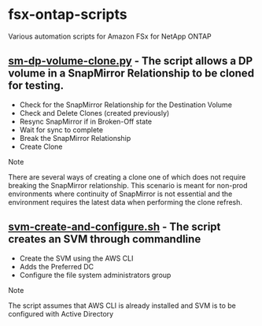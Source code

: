 # fsx-ontap-scripts
Various automation scripts for Amazon FSx for NetApp ONTAP

## [sm-dp-volume-clone.py](/python/sm-dp-volume-clone.py) - The script allows a DP volume in a SnapMirror Relationship to be cloned for testing. 
- Check for the SnapMirror Relationship for the Destination Volume
- Check and Delete Clones (created previously)
- Resync SnapMirror if in Broken-Off state
- Wait for sync to complete
- Break the SnapMirror Relationship
- Create Clone

> [!NOTE]
> There are several ways of creating a clone one of which does not require breaking the SnapMirror relationship. This scenario is meant for non-prod environments where continuity of SnapMirror is not essential and the environment requires the latest data when performing the clone refresh.


## [svm-create-and-configure.sh](/shell/svm-create-and-configure.sh) - The script creates an SVM through commandline
- Create the SVM using the AWS CLI
- Adds the Preferred DC
- Configure the file system administrators group

> [!NOTE]
> The script assumes that AWS CLI is already installed and SVM is to be configured with Active Directory
